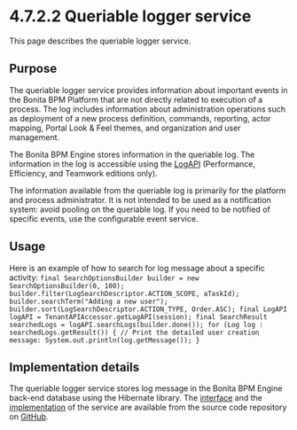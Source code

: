 # 4.7.2.2 Queriable logger service


This page describes the queriable logger service.


## Purpose

The queriable logger service provides information about important events in the Bonita BPM Platform that are not directly related to execution of a process. The log includes
information about 
administration operations such as deployment of a new process definition, commands, reporting, actor mapping, Portal Look & Feel themes, and organization and user management.


The Bonita BPM Engine stores information in the queriable log. The information in the log is accessible using the [LogAPI](/javadoc-71)
(Performance, Efficiency, and Teamwork editions only).



The information available from the queriable log is primarily for the platform and process administrator. It is
not intended to be used as a notification system: avoid pooling on the queriable log. If you need to be notified of
specific events, use the configurable event service.



## Usage


Here is an example of how to search for log message about a specific activity:
`
final SearchOptionsBuilder builder = new SearchOptionsBuilder(0, 100);
builder.filter(LogSearchDescriptor.ACTION_SCOPE, aTaskId);
builder.searchTerm("Adding a new user");
builder.sort(LogSearchDescriptor.ACTION_TYPE, Order.ASC);
final LogAPI logAPI = TenantAPIAccessor.getLogAPI(session);
final SearchResult searchedLogs = logAPI.searchLogs(builder.done());
for (Log log : searchedLogs.getResult()) {
     // Print the detailed user creation message:
System.out.println(log.getMessage());
}
`


## Implementation details


The queriable logger service stores log message in the Bonita BPM Engine back-end database using the Hibernate library. The [interface](https://github.com/bonitasoft/bonita-engine/blob/master/services/bonita-log/bonita-log-api/src/main/java/org/bonitasoft/engine/services/QueriableLoggerService.java)
and the [implementation](https://github.com/bonitasoft/bonita-engine/tree/master/services/bonita-log/bonita-log-impl/src/main/java/org/bonitasoft/engine/services/impl)
of the service are available from the source code repository on [GitHub](https://github.com/bonitasoft/).